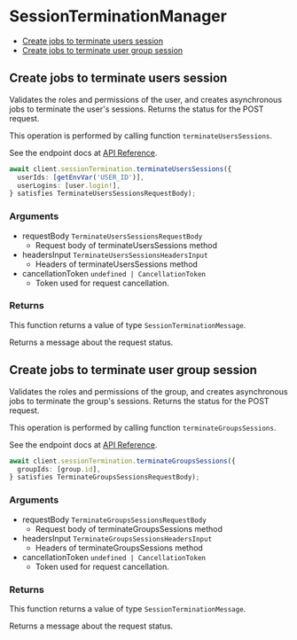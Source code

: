 # SessionTerminationManager

- [Create jobs to terminate users session](#create-jobs-to-terminate-users-session)
- [Create jobs to terminate user group session](#create-jobs-to-terminate-user-group-session)

## Create jobs to terminate users session

Validates the roles and permissions of the user,
and creates asynchronous jobs
to terminate the user's sessions.
Returns the status for the POST request.

This operation is performed by calling function `terminateUsersSessions`.

See the endpoint docs at
[API Reference](https://developer.box.com/reference/post-users-terminate-sessions/).

<!-- sample post_users_terminate_sessions -->

```ts
await client.sessionTermination.terminateUsersSessions({
  userIds: [getEnvVar('USER_ID')],
  userLogins: [user.login!],
} satisfies TerminateUsersSessionsRequestBody);
```

### Arguments

- requestBody `TerminateUsersSessionsRequestBody`
  - Request body of terminateUsersSessions method
- headersInput `TerminateUsersSessionsHeadersInput`
  - Headers of terminateUsersSessions method
- cancellationToken `undefined | CancellationToken`
  - Token used for request cancellation.

### Returns

This function returns a value of type `SessionTerminationMessage`.

Returns a message about the request status.

## Create jobs to terminate user group session

Validates the roles and permissions of the group,
and creates asynchronous jobs
to terminate the group's sessions.
Returns the status for the POST request.

This operation is performed by calling function `terminateGroupsSessions`.

See the endpoint docs at
[API Reference](https://developer.box.com/reference/post-groups-terminate-sessions/).

<!-- sample post_groups_terminate_sessions -->

```ts
await client.sessionTermination.terminateGroupsSessions({
  groupIds: [group.id],
} satisfies TerminateGroupsSessionsRequestBody);
```

### Arguments

- requestBody `TerminateGroupsSessionsRequestBody`
  - Request body of terminateGroupsSessions method
- headersInput `TerminateGroupsSessionsHeadersInput`
  - Headers of terminateGroupsSessions method
- cancellationToken `undefined | CancellationToken`
  - Token used for request cancellation.

### Returns

This function returns a value of type `SessionTerminationMessage`.

Returns a message about the request status.
